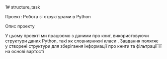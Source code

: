 1# structure_task

Проект: Робота зі структурами в Python 

Опис проекту

У цьому проекті ми працюємо з даними про книг, використовуючи структури даних Python, такі як словнивникиі класи . Завдання полягяє у створені структури для зберігання інформації про книги та фільтрації її на основі вартості
